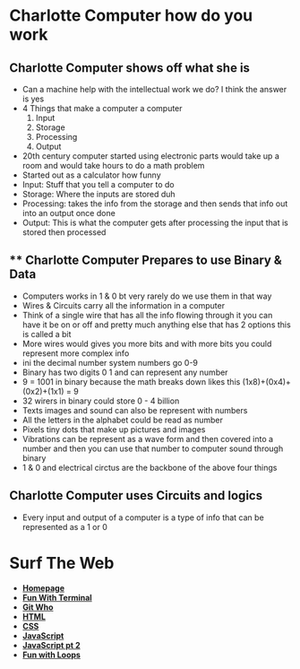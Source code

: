 # **Charlotte Computer how do you work**

## **Charlotte Computer shows off what she is**
+ Can a machine help with the intellectual work we do? I think the answer is yes
+ 4 Things that make a computer a computer
    1. Input
    2. Storage
    3. Processing
    4. Output
+ 20th century computer started using electronic parts would take up a room and would take hours to do a math problem
+ Started out as a calculator how funny
+ Input: Stuff that you tell a computer to do
+ Storage: Where the inputs are stored duh
+ Processing: takes the info from the storage and then sends that info out into an output once done
+ Output: This is what the computer gets after processing the input that is stored then processed 

## ** Charlotte Computer Prepares to use Binary & Data
+ Computers works in 1 & 0 bt very rarely do we use them in that way
+ Wires & Circuits carry all the information in a computer
+ Think of a single wire that has all the info flowing through it you can have it be on or off and pretty much anything else that has 2 options this is called a bit
+ More wires would gives you more bits and with more bits you could represent more complex info
+ ini the decimal number system numbers go 0-9
+ Binary has two digits 0 1 and can represent any number 
+ 9 = 1001 in binary because the math breaks down likes this (1x8\)+(0x4\)+(0x2\)+(1x1\) = 9
+ 32 wirers in binary could store 0 - 4 billion
+ Texts images and sound can also be represent with numbers
+ All the letters in the alphabet could be read as number 
+ Pixels tiny dots that make up pictures and images 
+ Vibrations can be represent as a wave form and then covered into a number and then you can use that number to computer sound through binary 
+ 1 & 0 and electrical circtus are the backbone of the above four things 

## **Charlotte Computer uses Circuits and logics**
+ Every input and output of a computer is a type of info that can be represented as a 1 or 0 

# **Surf The Web**
- [**Homepage**](102homepage.md)    
- [**Fun With Terminal**](Terminal.md)
- [**Git Who**](Git.md)
- [**HTML**](HTML.md)
- [**CSS**](css.md)
- [**JavaScript**](javascript.md)
- [**JavaScript pt 2**](yonkojavascript.md)
- [**Fun with Loops**](yonkojavascript3.md)
<!-- DrP E-Sign Up, Up, Down, Down, Left, Right, Left, Right, B, A, Start -->